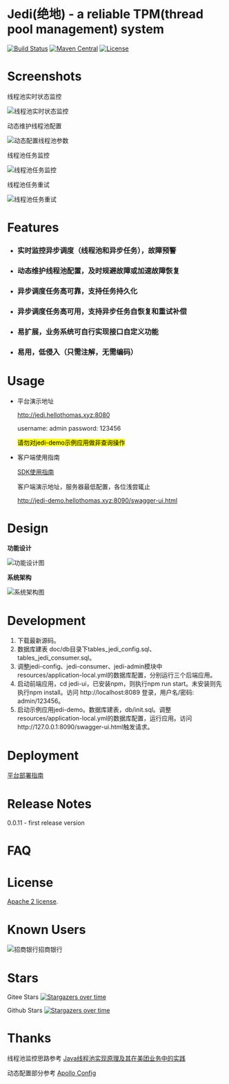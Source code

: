 # Jedi(绝地) - a reliable TPM(thread pool management) system

[![Build Status](https://github.com/hellothomas-group/jedi/workflows/build/badge.svg)](https://github.com/hellothomas-group/jedi/actions)
[![Maven Central](https://img.shields.io/maven-central/v/xyz.hellothomas/jedi-client?color=blue)](https://mvnrepository.com/artifact/xyz.hellothomas/jedi-client)
[![License](https://img.shields.io/badge/License-Apache%202.0-blue.svg)](https://opensource.org/licenses/Apache-2.0)

# Screenshots

线程池实时状态监控

![线程池实时状态监控](https://images.gitee.com/uploads/images/2022/0207/230949_7fbeb3de_5057838.png)

动态维护线程池配置

![动态配置线程池参数](https://images.gitee.com/uploads/images/2022/0207/231106_46c28a98_5057838.png)

线程池任务监控

![线程池任务监控](https://images.gitee.com/uploads/images/2022/0207/231125_51aa1ea5_5057838.png)

线程池任务重试

![线程池任务重试](https://images.gitee.com/uploads/images/2022/0207/231142_8e3b2cfe_5057838.png)

# Features

- ### 实时监控异步调度（线程池和异步任务），故障预警

- ### 动态维护线程池配置，及时规避故障或加速故障恢复

- ### 异步调度任务高可靠，支持任务持久化

- ### 异步调度任务高可用，支持异步任务自恢复和重试补偿

- ### 易扩展，业务系统可自行实现接口自定义功能

- ### 易用，低侵入（只需注解，无需编码）

# Usage

- 平台演示地址

  http://jedi.hellothomas.xyz:8080

  username: admin
  password: 123456

  <mark>请勿对jedi-demo示例应用做非查询操作</mark>

- 客户端使用指南

  [SDK使用指南](https://github.com/hellothomas-group/jedi/wiki#%E4%B8%80-%E5%AE%A2%E6%88%B7%E7%AB%AF%E4%BD%BF%E7%94%A8%E6%8C%87%E5%8D%97)
  
  客户端演示地址，服务器最低配置，各位浅尝辄止
  
  http://jedi-demo.hellothomas.xyz:8090/swagger-ui.html

# Design

**功能设计**

![功能设计图](https://user-images.githubusercontent.com/30972648/156911422-afb26a3f-a7e3-4d44-8099-c7a95f7170ab.png)

**系统架构**

![系统架构图](https://user-images.githubusercontent.com/30972648/156911221-973307c3-afe4-4e6b-8786-44760b4f4b61.png)

# Development

1.  下载最新源码。
2. 数据库建表 doc/db目录下tables_jedi_config.sql、tables_jedi_consumer.sql。
3. 调整jedi-config、jedi-consumer、jedi-admin模块中resources/application-local.yml的数据库配置，分别运行三个后端应用。
4. 启动前端应用，cd jedi-ui，已安装npm，则执行npm run start。未安装则先执行npm install。访问 http://localhost:8089 登录，用户名/密码: admin/123456。
5. 启动示例应用jedi-demo。数据库建表，db/init.sql。调整resources/application-local.yml的数据库配置，运行应用。访问http://127.0.0.1:8090/swagger-ui.html触发请求。

# Deployment

[平台部署指南](https://github.com/hellothomas-group/jedi/wiki#%E4%B8%89-%E6%9C%8D%E5%8A%A1%E7%AB%AF%E9%83%A8%E7%BD%B2%E6%8C%87%E5%8D%97)

# Release Notes

0.0.11 - first release version

# FAQ

# License

[Apache 2 license](https://github.com/hellothomas-group/jedi/blob/main/LICENSE).

# Known Users

![招商银行](http://www.cmbchina.com/Images/header/app/icon_zsyh.png)招商银行

# Stars
Gitee Stars
[![Stargazers over time](https://whnb.wang/stars/hellothomas/jedi)](https://www.whnb.wang/hellothomas/jedi)

Github Stars
[![Stargazers over time](https://starchart.cc/hellothomas-group/jedi.svg)](https://starchart.cc/hellothomas-group/jedi)

# Thanks
线程池监控思路参考 [Java线程池实现原理及其在美团业务中的实践](https://tech.meituan.com/2020/04/02/java-pooling-pratice-in-meituan.html)

动态配置部分参考 [Apollo Config](https://github.com/ctripcorp/apollo)